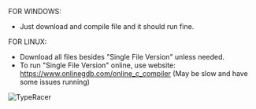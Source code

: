 
FOR WINDOWS:
- Just download and compile file and it should run fine.

FOR LINUX:
- Download all files besides "Single File Version" unless needed.
- To run "Single File Version" online, use website: https://www.onlinegdb.com/online_c_compiler (May be slow and have some issues running)

![TypeRacer](https://user-images.githubusercontent.com/110883231/210182441-251b4820-2dc4-4f1f-a556-1a61ccd44f27.gif)
